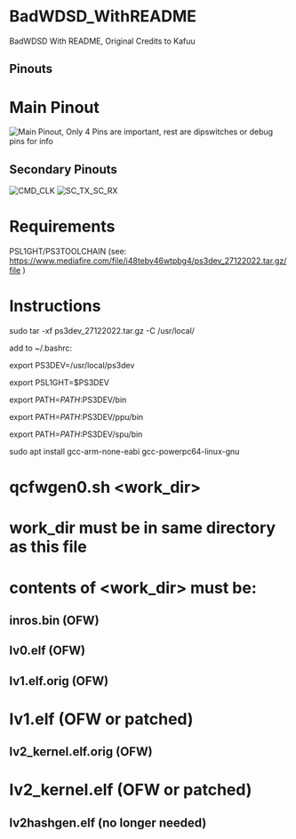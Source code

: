 # BadWDSD_WithREADME
BadWDSD With README, Original Credits to Kafuu

## Pinouts 

# Main Pinout

![Main Pinout, Only 4 Pins are important, rest are dipswitches or debug pins for info](https://i.imgur.com/xw6f5FA.jpeg)

## Secondary Pinouts

![CMD_CLK](https://i.imgur.com/2gyw7on.jpeg)
![SC_TX_SC_RX](https://i.imgur.com/wmMCW19.jpeg)

# Requirements

PSL1GHT/PS3TOOLCHAIN (see: https://www.mediafire.com/file/i48teby46wtpbg4/ps3dev_27122022.tar.gz/file )

# Instructions

sudo tar -xf ps3dev_27122022.tar.gz -C /usr/local/

add to ~/.bashrc:

export PS3DEV=/usr/local/ps3dev

export PSL1GHT=$PS3DEV

export PATH=$PATH:$PS3DEV/bin

export PATH=$PATH:$PS3DEV/ppu/bin

export PATH=$PATH:$PS3DEV/spu/bin

sudo apt install gcc-arm-none-eabi gcc-powerpc64-linux-gnu

# qcfwgen0.sh <work_dir>
# work_dir must be in same directory as this file

# contents of <work_dir> must be:

## inros.bin (OFW)

## lv0.elf (OFW)

## lv1.elf.orig (OFW)
# lv1.elf (OFW or patched)

## lv2_kernel.elf.orig (OFW)
# lv2_kernel.elf (OFW or patched)

## lv2hashgen.elf (no longer needed)